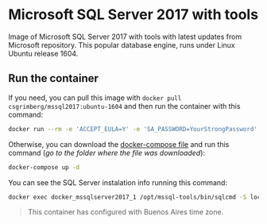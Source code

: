 # Microsoft SQL Server 2017 with tools
Image of Microsoft SQL Server 2017 with tools with latest updates from Microsoft repository. This popular database engine, runs under Linux Ubuntu release 1604.
## Run the container
If you need, you can pull this image with `docker pull csgrimberg/mssql2017:ubuntu-1604` and then run the container with this command:
```bash
docker run --rm -e 'ACCEPT_EULA=Y' -e 'SA_PASSWORD=YourStrongPassword' -e 'MSSQL_PID=Express' -p 0.0.0.0:1433:1433 -v dbdata:/var/opt/mssql --name docker_mssqlserver2017_1 -d csgrimberg/mssql2017:ubuntu-1604
```
Otherwise, you can download the [docker-compose file](docker-compose.yml) and run this command (_go to the folder where the file was downloaded_):
```bash
docker-compose up -d
```
You can see the SQL Server instalation info running this command:
```bash
docker exec docker_mssqlserver2017_1 /opt/mssql-tools/bin/sqlcmd -S localhost -U SA -P 'YourStrongPassword' -Q 'SELECT @@VERSION'
```
> This container has configured with Buenos Aires time zone.
